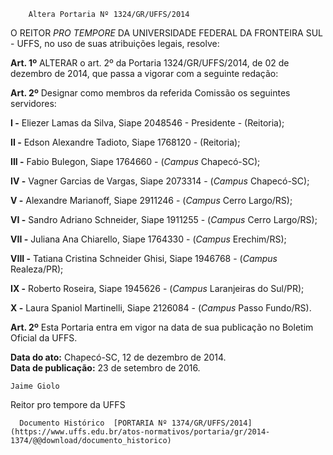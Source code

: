         Altera Portaria Nº 1324/GR/UFFS/2014  

O REITOR *PRO TEMPORE* DA UNIVERSIDADE FEDERAL DA FRONTEIRA SUL - UFFS, no uso de suas atribuições legais, resolve:

 **Art. 1º** ALTERAR o art. 2º da Portaria 1324/GR/UFFS/2014, de 02 de dezembro de 2014, que passa a vigorar com a seguinte redação:

 **Art. 2º** Designar como membros da referida Comissão os seguintes servidores:

 **I -** Eliezer Lamas da Silva, Siape 2048546 - Presidente - (Reitoria);

 **II -** Edson Alexandre Tadioto, Siape 1768120 - (Reitoria);

 **III -** Fabio Bulegon, Siape 1764660 - (*Campus* Chapecó-SC);

 **IV -** Vagner Garcias de Vargas, Siape 2073314 - (*Campus* Chapecó-SC);

 **V -** Alexandre Marianoff, Siape 2911246 - (*Campus* Cerro Largo/RS);

 **VI -** Sandro Adriano Schneider, Siape 1911255 - (*Campus* Cerro Largo/RS);

 **VII -** Juliana Ana Chiarello, Siape 1764330 - (*Campus* Erechim/RS);

 **VIII -** Tatiana Cristina Schneider Ghisi, Siape 1946768 - (*Campus* Realeza/PR);

 **IX -** Roberto Roseira, Siape 1945626 - (*Campus* Laranjeiras do Sul/PR);

 **X -** Laura Spaniol Martinelli, Siape 2126084 - (*Campus* Passo Fundo/RS).

 **Art. 2º** Esta Portaria entra em vigor na data de sua publicação no Boletim Oficial da UFFS.

  

   **Data do ato:** Chapecó-SC, 12 de dezembro de 2014.   
 **Data de publicação:**  23 de setembro de 2016. 

    Jaime Giolo   
 Reitor pro tempore da UFFS 

      Documento Histórico  [PORTARIA Nº 1374/GR/UFFS/2014](https://www.uffs.edu.br/atos-normativos/portaria/gr/2014-1374/@@download/documento_historico)     
      